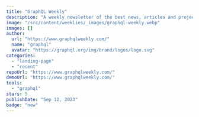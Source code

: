 ```yaml
---
title: "GraphQL Weekly"
description: "A weekly newsletter of the best news, articles and projects about GraphQL."
image: "/src/content/weeklies/_images/graphql-weekly.webp"
images: []
author:
  url: "https://www.graphqlweekly.com/"
  name: "graphql"
  avatar: "https://graphql.org/img/brand/logos/logo.svg"
categories:
  - "landing-page"
  - "recent"
repoUrl: "https://www.graphqlweekly.com/"
demoUrl: "https://www.graphqlweekly.com/"
tools:
  - "graphql"
stars: 5
publishDate: "Sep 12, 2023"
badge: "new"
---
```


<p>
</p>
